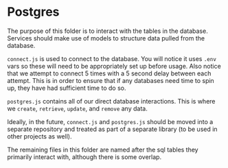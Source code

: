 # Postgres
The purpose of this folder is to interact with the tables in the database. Services should make use of models to structure data pulled from the database.

`connect.js` is used to connect to the database. You will notice it uses `.env` vars so these will need to be appropriately set up before usage. Also notice that we attempt to connect 5 times with a 5 second delay between each attempt. This is in order to ensure that if any databases need time to spin up, they have had sufficient time to do so.

`postgres.js` contains all of our direct database interactions. This is where we `create`, `retrieve`, `update`, and `remove` any data.

Ideally, in the future, `connect.js` and `postgres.js` should be moved into a separate repository and treated as part of a separate library (to be used in other projects as well).

The remaining files in this folder are named after the sql tables they primarily interact with, although there is some overlap.
